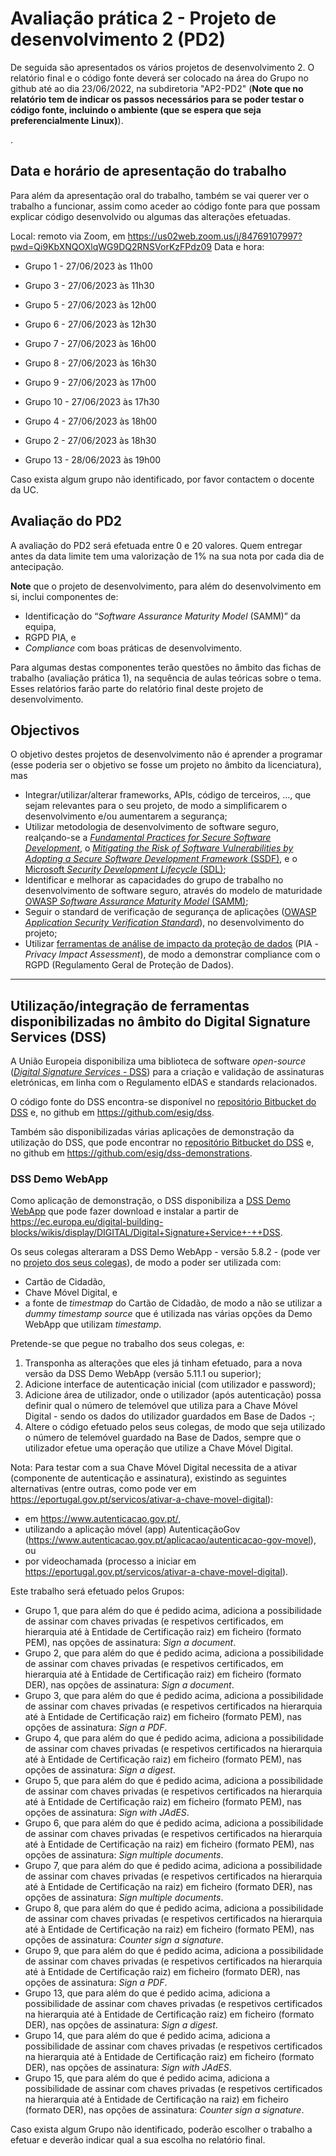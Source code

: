 
# Avaliação prática 2 - Projeto de desenvolvimento 2 (PD2)

De seguida são apresentados os vários projetos de desenvolvimento 2. O relatório final e o código fonte deverá ser colocado na área do Grupo no github até ao dia 23/06/2022, na subdiretoria "AP2-PD2" (**Note que no relatório tem de indicar os passos necessários para se poder testar o código fonte, incluindo o ambiente (que se espera que seja preferencialmente Linux)**).

.

## Data e horário de apresentação do trabalho

Para além da apresentação oral do trabalho, também se vai querer ver o trabalho a funcionar, assim como aceder ao código fonte para que possam explicar código desenvolvido ou algumas das alterações efetuadas.

Local: remoto via Zoom, em <https://us02web.zoom.us/j/84769107997?pwd=Qi9KbXNQOXlqWG9DQ2RNSVorKzFPdz09>
Data e hora:

+ Grupo 1 - 27/06/2023 às 11h00
+ Grupo 3 - 27/06/2023 às 11h30
+ Grupo 5 - 27/06/2023 às 12h00
+ Grupo 6 - 27/06/2023 às 12h30
+ Grupo 7 - 27/06/2023 às 16h00
+ Grupo 8 - 27/06/2023 às 16h30
+ Grupo 9 - 27/06/2023 às 17h00
+ Grupo 10 - 27/06/2023 às 17h30
+ Grupo 4 - 27/06/2023 às 18h00
+ Grupo 2 - 27/06/2023 às 18h30

+ Grupo 13 - 28/06/2023 às 19h00

Caso exista algum grupo não identificado, por favor contactem o docente da UC.

## Avaliação do PD2

A avaliação do PD2 será efetuada entre 0 e 20 valores. Quem entregar antes da data limite tem uma valorização de 1% na sua nota por cada dia de antecipação.

**Note** que o projeto de desenvolvimento, para além do desenvolvimento em si, inclui componentes de:

+ Identificação do “_Software Assurance Maturity Model_ (SAMM)” da equipa,
+ RGPD PIA, e
+ _Compliance_ com boas práticas de desenvolvimento.

Para algumas destas componentes terão questões no âmbito das fichas de trabalho (avaliação prática 1), na sequência de aulas teóricas sobre o tema. Esses relatórios farão parte do relatório final deste projeto de desenvolvimento.

## Objectivos

O objetivo destes projetos de desenvolvimento não é aprender a programar (esse poderia ser o objetivo se fosse um projeto no âmbito da licenciatura), mas

+ Integrar/utilizar/alterar frameworks, APIs, código de terceiros, ..., que sejam relevantes para o seu projeto, de modo a simplificarem o desenvolvimento e/ou aumentarem a segurança;
+ Utilizar metodologia de desenvolvimento de software seguro, realçando-se a [_Fundamental Practices for Secure Software Development_](https://safecode.org/resource-secure-development-practices/fundamental-practices-secure-software-development-2/), o [_Mitigating the Risk of Software Vulnerabilities by Adopting a Secure Software Development Framework_ (SSDF)](https://csrc.nist.gov/publications/detail/sp/800-218/final), e o [Microsoft _Security Development Lifecycle_ (SDL)](https://www.microsoft.com/en-us/securityengineering/sdl);
+ Identificar e melhorar as capacidades do grupo de trabalho no desenvolvimento de software seguro, através do modelo de maturidade [OWASP _Software Assurance Maturity Model_ (SAMM)](https://owasp.org/www-project-samm/);
+ Seguir o standard de verificação de segurança de aplicações ([OWASP _Application Security Verification Standard_](https://github.com/OWASP/ASVS)), no desenvolvimento do projeto;
+ Utilizar [ferramentas de análise de impacto da proteção de dados](https://www.cnil.fr/en/privacy-impact-assessment-pia) (PIA - _Privacy Impact Assessment_), de modo a demonstrar compliance com o RGPD (Regulamento Geral de Proteção de Dados).

----

## Utilização/integração de ferramentas disponibilizadas no âmbito do Digital Signature Services (DSS)

A União Europeia disponibiliza uma biblioteca de software _open-source_ ([_Digital Signature Services_ - DSS](https://ec.europa.eu/digital-building-blocks/wikis/display/DIGITAL/Digital+Signature+Service+-++DSS)) para a criação e validação de assinaturas eletrónicas, em linha com o Regulamento eIDAS e standards relacionados.

O código fonte do DSS encontra-se disponível no [repositório Bitbucket do DSS](https://ec.europa.eu/digital-building-blocks/code/projects/ESIG/repos/dss/browse) e, no github em <https://github.com/esig/dss>.

Também são disponibilizadas várias aplicações de demonstração da utilização do DSS, que pode encontrar no [repositório Bitbucket do DSS](https://ec.europa.eu/digital-building-blocks/code/projects/ESIG/repos/dss-demos/browse) e, no github em <https://github.com/esig/dss-demonstrations>.

### DSS Demo WebApp

Como aplicação de demonstração, o DSS disponibiliza a [DSS Demo WebApp](https://ec.europa.eu/cefdigital/DSS/webapp-demo/home) que pode fazer download e instalar a partir de <https://ec.europa.eu/digital-building-blocks/wikis/display/DIGITAL/Digital+Signature+Service+-++DSS>.

Os seus colegas alteraram a DSS Demo WebApp - versão 5.8.2 - (pode ver no [projeto dos seus colegas](https://github.com/uminho-miei-engseg-20-21/Grupo3/tree/main/AP2-PD)), de modo a poder ser utilizada com:

+ Cartão de Cidadão,
+ Chave Móvel Digital, e
+ a fonte de _timestmap_ do Cartão de Cidadão, de modo a não se utilizar a _dummy timestamp source_ que é utilizada nas várias opções da Demo WebApp que utilizam _timestamp_.

Pretende-se que pegue no trabalho dos seus colegas, e:

1. Transponha as alterações que eles já tinham efetuado, para a nova versão da DSS Demo WebApp (versão 5.11.1 ou superior);
2. Adicione interface de autenticação inicial (com utilizador e password);
3. Adicione área de utilizador, onde o utilizador (após autenticação) possa definir qual o número de telemóvel que utiliza para a Chave Móvel Digital - sendo os dados do utilizador guardados em Base de Dados -;
4. Altere o código efetuado pelos seus colegas, de modo que seja utilizado o número de telemóvel guardado na Base de Dados, sempre que o utilizador efetue uma operação que utilize a Chave Móvel Digital.

Nota: Para testar com a sua Chave Móvel Digital necessita de a ativar (componente de autenticação e assinatura), existindo as seguintes alternativas (entre outras, como pode ver em <https://eportugal.gov.pt/servicos/ativar-a-chave-movel-digital>):

+ em <https://www.autenticacao.gov.pt/>,
+ utilizando a aplicação móvel (app) AutenticaçãoGov (<https://www.autenticacao.gov.pt/aplicacao/autenticacao-gov-movel>), ou
+ por videochamada (processo a iniciar em <https://eportugal.gov.pt/servicos/ativar-a-chave-movel-digital>).

Este trabalho será efetuado pelos Grupos:

+ Grupo 1, que para além do que é pedido acima, adiciona a possibilidade de assinar com chaves privadas (e respetivos certificados, em hierarquia até à Entidade de Certificação raiz) em ficheiro (formato PEM), nas opções de assinatura: _Sign a document_.
+ Grupo 2, que para além do que é pedido acima, adiciona a possibilidade de assinar com chaves privadas (e respetivos certificados, em hierarquia até à Entidade de Certificação raiz) em ficheiro (formato DER), nas opções de assinatura: _Sign a document_.
+ Grupo 3, que para além do que é pedido acima, adiciona a possibilidade de assinar com chaves privadas (e respetivos certificados na hierarquia até à Entidade de Certificação raiz) em ficheiro (formato PEM),  nas opções de assinatura: _Sign a PDF_.
+ Grupo 4, que para além do que é pedido acima, adiciona a possibilidade de assinar com chaves privadas (e respetivos certificados na hierarquia até à Entidade de Certificação raiz) em ficheiro (formato PEM),  nas opções de assinatura: _Sign a digest_.
+ Grupo 5, que para além do que é pedido acima, adiciona a possibilidade de assinar com chaves privadas (e respetivos certificados na hierarquia até à Entidade de Certificação raiz) em ficheiro (formato PEM),  nas opções de assinatura: _Sign with JAdES_.
+ Grupo 6, que para além do que é pedido acima, adiciona a possibilidade de assinar com chaves privadas (e respetivos certificados na hierarquia até à Entidade de Certificação na raiz) em ficheiro (formato PEM),  nas opções de assinatura: _Sign multiple documents_.
+ Grupo 7, que para além do que é pedido acima, adiciona a possibilidade de assinar com chaves privadas (e respetivos certificados na hierarquia até à Entidade de Certificação na raiz) em ficheiro (formato DER),  nas opções de assinatura: _Sign multiple documents_.
+ Grupo 8, que para além do que é pedido acima, adiciona a possibilidade de assinar com chaves privadas (e respetivos certificados na hierarquia até à Entidade de Certificação na raiz) em ficheiro (formato PEM),  nas opções de assinatura: _Counter sign a signature_.
+ Grupo 9, que para além do que é pedido acima, adiciona a possibilidade de assinar com chaves privadas (e respetivos certificados na hierarquia até à Entidade de Certificação raiz) em ficheiro (formato DER),  nas opções de assinatura: _Sign a PDF_.
+ Grupo 13, que para além do que é pedido acima, adiciona a possibilidade de assinar com chaves privadas (e respetivos certificados na hierarquia até à Entidade de Certificação raiz) em ficheiro (formato DER),  nas opções de assinatura: _Sign a digest_.
+ Grupo 14, que para além do que é pedido acima, adiciona a possibilidade de assinar com chaves privadas (e respetivos certificados na hierarquia até à Entidade de Certificação raiz) em ficheiro (formato DER),  nas opções de assinatura: _Sign with JAdES_.
+ Grupo 15, que para além do que é pedido acima, adiciona a possibilidade de assinar com chaves privadas (e respetivos certificados na hierarquia até à Entidade de Certificação na raiz) em ficheiro (formato DER),  nas opções de assinatura: _Counter sign a signature_.

Caso exista algum Grupo não identificado, poderão escolher o trabalho a efetuar e deverão indicar qual a sua escolha no relatório final.
